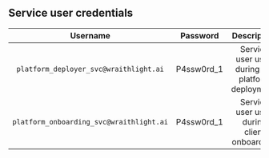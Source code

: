 ## Service user credentials

| Username                                  | Password    | Description                                       |
| :-:                                       | :-:         | :-:                                               |
| `platform_deployer_svc@wraithlight.ai`    | P4ssw0rd_1  | Service user used during the platform deployment. |
| `platform_onboarding_svc@wraithlight.ai`  | P4ssw0rd_1  | Service user used during client onboarding.       |
